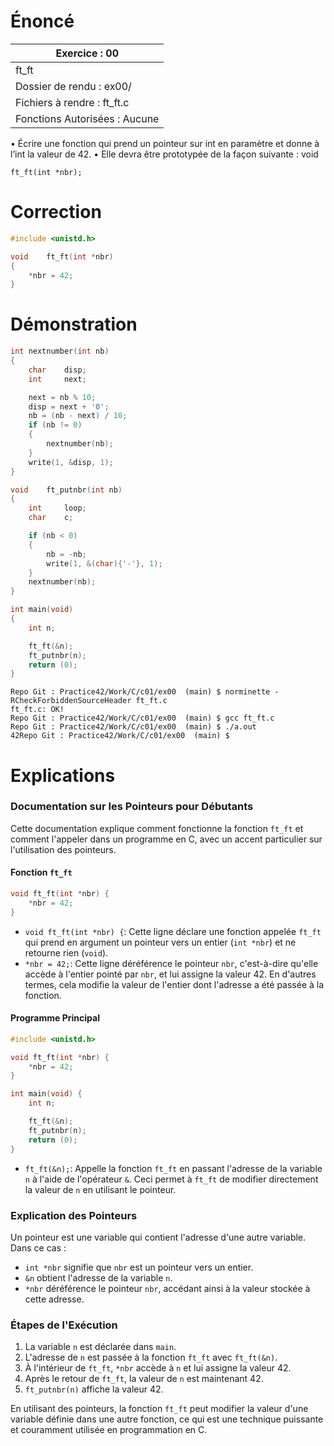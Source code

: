 # Énoncé

| Exercice : 00                 |
| ----------------------------- |
| ft_ft                         |
| Dossier de rendu : ex00/      |
| Fichiers à rendre : ft_ft.c   |
| Fonctions Autorisées : Aucune |
• Écrire une fonction qui prend un pointeur sur int en paramètre et donne à l’int la
valeur de 42.
• Elle devra être prototypée de la façon suivante :
void
```
ft_ft(int *nbr);
```
# Correction

```C
#include <unistd.h>

void	ft_ft(int *nbr)
{
	*nbr = 42;
}

```

# Démonstration

```C
int	nextnumber(int nb)
{
	char	disp;
	int		next;

	next = nb % 10;
	disp = next + '0';
	nb = (nb - next) / 10;
	if (nb != 0)
	{
		nextnumber(nb);
	}
	write(1, &disp, 1);
}

void	ft_putnbr(int nb)
{
	int		loop;
	char	c;

	if (nb < 0)
	{
		nb = -nb;
		write(1, &(char){'-'}, 1);
	}
	nextnumber(nb);
}

int	main(void)
{
	int	n;

	ft_ft(&n);
	ft_putnbr(n);
	return (0);
}
```

```
Repo Git : Practice42/Work/C/c01/ex00  (main) $ norminette -RCheckForbiddenSourceHeader ft_ft.c 
ft_ft.c: OK!
Repo Git : Practice42/Work/C/c01/ex00  (main) $ gcc ft_ft.c 
Repo Git : Practice42/Work/C/c01/ex00  (main) $ ./a.out
42Repo Git : Practice42/Work/C/c01/ex00  (main) $ 
```
# Explications

### Documentation sur les Pointeurs pour Débutants

Cette documentation explique comment fonctionne la fonction `ft_ft` et comment l'appeler dans un programme en C, avec un accent particulier sur l'utilisation des pointeurs.

#### Fonction `ft_ft`

```c
void ft_ft(int *nbr) {
    *nbr = 42;
}
```

- `void ft_ft(int *nbr) {`: Cette ligne déclare une fonction appelée `ft_ft` qui prend en argument un pointeur vers un entier (`int *nbr`) et ne retourne rien (`void`).
- `*nbr = 42;`: Cette ligne déréférence le pointeur `nbr`, c'est-à-dire qu'elle accède à l'entier pointé par `nbr`, et lui assigne la valeur 42. En d'autres termes, cela modifie la valeur de l'entier dont l'adresse a été passée à la fonction.

#### Programme Principal

```c
#include <unistd.h>

void ft_ft(int *nbr) {
    *nbr = 42;
}

int main(void) {
    int n;

    ft_ft(&n);
    ft_putnbr(n);
    return (0);
}
```

- `ft_ft(&n);`: Appelle la fonction `ft_ft` en passant l'adresse de la variable `n` à l'aide de l'opérateur `&`. Ceci permet à `ft_ft` de modifier directement la valeur de `n` en utilisant le pointeur.

### Explication des Pointeurs

Un pointeur est une variable qui contient l'adresse d'une autre variable. Dans ce cas :

- `int *nbr` signifie que `nbr` est un pointeur vers un entier.
- `&n` obtient l'adresse de la variable `n`.
- `*nbr` déréférence le pointeur `nbr`, accédant ainsi à la valeur stockée à cette adresse.

### Étapes de l'Exécution

1. La variable `n` est déclarée dans `main`.
2. L'adresse de `n` est passée à la fonction `ft_ft` avec `ft_ft(&n)`.
3. À l'intérieur de `ft_ft`, `*nbr` accède à `n` et lui assigne la valeur 42.
4. Après le retour de `ft_ft`, la valeur de `n` est maintenant 42.
5. `ft_putnbr(n)` affiche la valeur 42.

En utilisant des pointeurs, la fonction `ft_ft` peut modifier la valeur d'une variable définie dans une autre fonction, ce qui est une technique puissante et couramment utilisée en programmation en C.